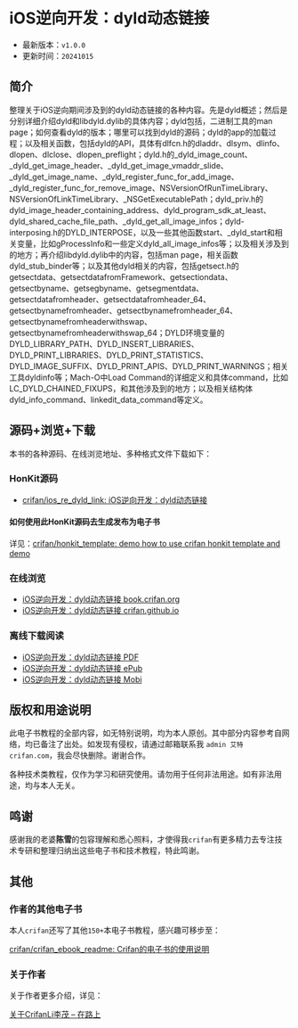 # iOS逆向开发：dyld动态链接

* 最新版本：`v1.0.0`
* 更新时间：`20241015`

## 简介

整理关于iOS逆向期间涉及到的dyld动态链接的各种内容。先是dyld概述；然后是分别详细介绍dyld和libdyld.dylib的具体内容；dyld包括，二进制工具的man page；如何查看dyld的版本；哪里可以找到dyld的源码；dyld的app的加载过程；以及相关函数，包括dyld的API，具体有dlfcn.h的dladdr、dlsym、dlinfo、dlopen、dlclose、dlopen_preflight；dyld.h的_dyld_image_count、_dyld_get_image_header、_dyld_get_image_vmaddr_slide、_dyld_get_image_name、_dyld_register_func_for_add_image、_dyld_register_func_for_remove_image、NSVersionOfRunTimeLibrary、NSVersionOfLinkTimeLibrary、_NSGetExecutablePath；dyld_priv.h的dyld_image_header_containing_address、dyld_program_sdk_at_least、dyld_shared_cache_file_path、_dyld_get_all_image_infos；dyld-interposing.h的DYLD_INTERPOSE，以及一些其他函数start、_dyld_start和相关变量，比如gProcessInfo和一些定义dyld_all_image_infos等；以及相关涉及到的地方；再介绍libdyld.dylib中的内容，包括man page，相关函数dyld_stub_binder等；以及其他dyld相关的内容，包括getsect.h的getsectdata、getsectdatafromFramework、getsectiondata、getsectbyname、getsegbyname、getsegmentdata、getsectdatafromheader、getsectdatafromheader_64、getsectbynamefromheader、getsectbynamefromheader_64、getsectbynamefromheaderwithswap、getsectbynamefromheaderwithswap_64；DYLD环境变量的DYLD_LIBRARY_PATH、DYLD_INSERT_LIBRARIES、DYLD_PRINT_LIBRARIES、DYLD_PRINT_STATISTICS、DYLD_IMAGE_SUFFIX、DYLD_PRINT_APIS、DYLD_PRINT_WARNINGS；相关工具dyldinfo等；Mach-O中Load Command的详细定义和具体command，比如LC_DYLD_CHAINED_FIXUPS，和其他涉及到的地方；以及相关结构体dyld_info_command、linkedit_data_command等定义。

## 源码+浏览+下载

本书的各种源码、在线浏览地址、多种格式文件下载如下：

### HonKit源码

* [crifan/ios_re_dyld_link: iOS逆向开发：dyld动态链接](https://github.com/crifan/ios_re_dyld_link)

#### 如何使用此HonKit源码去生成发布为电子书

详见：[crifan/honkit_template: demo how to use crifan honkit template and demo](https://github.com/crifan/honkit_template)

### 在线浏览

* [iOS逆向开发：dyld动态链接 book.crifan.org](https://book.crifan.org/books/ios_re_dyld_link/website/)
* [iOS逆向开发：dyld动态链接 crifan.github.io](https://crifan.github.io/ios_re_dyld_link/website/)

### 离线下载阅读

* [iOS逆向开发：dyld动态链接 PDF](https://book.crifan.org/books/ios_re_dyld_link/pdf/ios_re_dyld_link.pdf)
* [iOS逆向开发：dyld动态链接 ePub](https://book.crifan.org/books/ios_re_dyld_link/epub/ios_re_dyld_link.epub)
* [iOS逆向开发：dyld动态链接 Mobi](https://book.crifan.org/books/ios_re_dyld_link/mobi/ios_re_dyld_link.mobi)

## 版权和用途说明

此电子书教程的全部内容，如无特别说明，均为本人原创。其中部分内容参考自网络，均已备注了出处。如发现有侵权，请通过邮箱联系我 `admin 艾特 crifan.com`，我会尽快删除。谢谢合作。

各种技术类教程，仅作为学习和研究使用。请勿用于任何非法用途。如有非法用途，均与本人无关。

## 鸣谢

感谢我的老婆**陈雪**的包容理解和悉心照料，才使得我`crifan`有更多精力去专注技术专研和整理归纳出这些电子书和技术教程，特此鸣谢。

## 其他

### 作者的其他电子书

本人`crifan`还写了其他`150+`本电子书教程，感兴趣可移步至：

[crifan/crifan_ebook_readme: Crifan的电子书的使用说明](https://github.com/crifan/crifan_ebook_readme)

### 关于作者

关于作者更多介绍，详见：

[关于CrifanLi李茂 – 在路上](https://www.crifan.org/about/)
